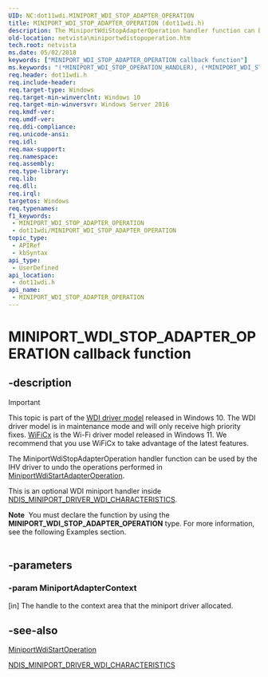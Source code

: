 ```yaml
---
UID: NC:dot11wdi.MINIPORT_WDI_STOP_ADAPTER_OPERATION
title: MINIPORT_WDI_STOP_ADAPTER_OPERATION (dot11wdi.h)
description: The MiniportWdiStopAdapterOperation handler function can be used by the IHV driver to undo the operations performed in MiniportWdiStartAdapterOperation.
old-location: netvista\miniportwdistopoperation.htm
tech.root: netvista
ms.date: 05/02/2018
keywords: ["MINIPORT_WDI_STOP_ADAPTER_OPERATION callback function"]
ms.keywords: "(*MINIPORT_WDI_STOP_OPERATION_HANDLER), (*MINIPORT_WDI_STOP_OPERATION_HANDLER) callback function [Network Drivers Starting with Windows Vista], MINIPORT_WDI_STOP_ADAPTER_OPERATION, MINIPORT_WDI_STOP_ADAPTER_OPERATION callback, MiniportWdiStopAdapterOperation, MiniportWdiStopAdapterOperation callback function [Network Drivers Starting with Windows Vista], dot11wdi/MiniportWdiStopAdapterOperation, netvista.miniportwdistopoperation"
req.header: dot11wdi.h
req.include-header: 
req.target-type: Windows
req.target-min-winverclnt: Windows 10
req.target-min-winversvr: Windows Server 2016
req.kmdf-ver: 
req.umdf-ver: 
req.ddi-compliance: 
req.unicode-ansi: 
req.idl: 
req.max-support: 
req.namespace: 
req.assembly: 
req.type-library: 
req.lib: 
req.dll: 
req.irql: 
targetos: Windows
req.typenames: 
f1_keywords:
 - MINIPORT_WDI_STOP_ADAPTER_OPERATION
 - dot11wdi/MINIPORT_WDI_STOP_ADAPTER_OPERATION
topic_type:
 - APIRef
 - kbSyntax
api_type:
 - UserDefined
api_location:
 - dot11wdi.h
api_name:
 - MINIPORT_WDI_STOP_ADAPTER_OPERATION
---
```


# MINIPORT_WDI_STOP_ADAPTER_OPERATION callback function


## -description

> [!IMPORTANT]
> This topic is part of the [WDI driver model](/windows-hardware/drivers/network/wdi-miniport-driver-design-guide.md) released in Windows 10. The WDI driver model is in maintenance mode and will only receive high priority fixes. [WiFiCx](/windows-hardware/drivers/netcx/wifi-wdf-class-extension-wificx.md) is the Wi-Fi driver model released in Windows 11. We recommend that you use WiFiCx to take advantage of the latest  features.

The MiniportWdiStopAdapterOperation handler function can be used by the IHV driver to undo the operations performed in <a href="/windows-hardware/drivers/ddi/dot11wdi/nc-dot11wdi-miniport_wdi_start_adapter_operation">MiniportWdiStartAdapterOperation</a>.

This is an optional WDI miniport handler inside <a href="/windows-hardware/drivers/ddi/dot11wdi/ns-dot11wdi-_ndis_miniport_driver_wdi_characteristics">NDIS_MINIPORT_DRIVER_WDI_CHARACTERISTICS</a>.
<div class="alert"><b>Note</b>  You must declare the function by using the <b>MINIPORT_WDI_STOP_ADAPTER_OPERATION</b> type. For more
   information, see the following Examples section.</div><div> </div>

## -parameters

### -param MiniportAdapterContext 

[in]
The handle to the context area that the miniport driver allocated.

## -see-also

<a href="/windows-hardware/drivers/ddi/dot11wdi/nc-dot11wdi-miniport_wdi_start_adapter_operation">MiniportWdiStartOperation</a>



<a href="/windows-hardware/drivers/ddi/dot11wdi/ns-dot11wdi-_ndis_miniport_driver_wdi_characteristics">NDIS_MINIPORT_DRIVER_WDI_CHARACTERISTICS</a>

